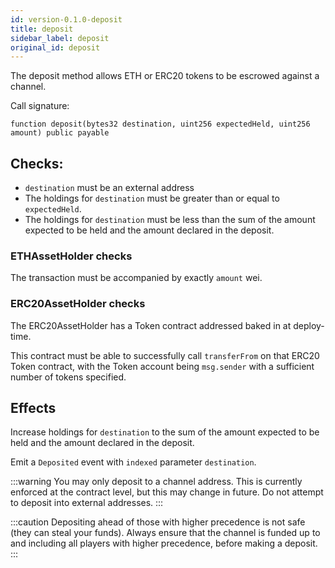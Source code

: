 ```yaml
---
id: version-0.1.0-deposit
title: deposit
sidebar_label: deposit
original_id: deposit
---
```


The deposit method allows ETH or ERC20 tokens to be escrowed against a channel.

Call signature:

```solidity
function deposit(bytes32 destination, uint256 expectedHeld, uint256 amount) public payable
```

## Checks:

- `destination` must be an external address
- The holdings for `destination` must be greater than or equal to `expectedHeld`.
- The holdings for `destination` must be less than the sum of the amount expected to be held and the amount declared in the deposit.

### ETHAssetHolder checks

The transaction must be accompanied by exactly `amount` wei.

### ERC20AssetHolder checks

The ERC20AssetHolder has a Token contract addressed baked in at deploy-time.

This contract must be able to successfully call `transferFrom` on that ERC20 Token contract, with the Token account being `msg.sender` with a sufficient number of tokens specified.

## Effects

Increase holdings for `destination` to the sum of the amount expected to be held and the amount declared in the deposit.

Emit a `Deposited` event with `indexed` parameter `destination`.

:::warning
You may only deposit to a channel address. This is currently enforced at the contract level, but this may change in future. Do not attempt to deposit into external addresses.
:::

:::caution
Depositing ahead of those with higher precedence is not safe (they can steal your funds). Always ensure that the channel is funded up to and including all players with higher precedence, before making a deposit.
:::
